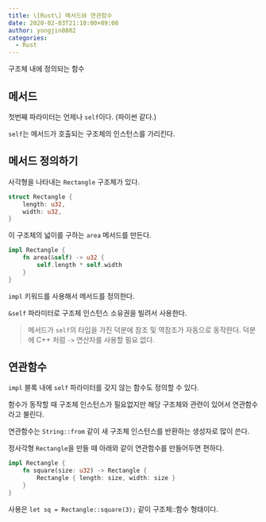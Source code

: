 ```yaml
---
title: \[Rust\] 메서드와 연관함수
date: 2020-02-03T21:10:00+09:00
author: yongjin0802
categories:
  - Rust
---
```


구조체 내에 정의되는 함수

## 메서드

첫번째 파라미터는 언제나 `self`이다. (파이썬 같다.)

`self`는 메서드가 호출되는 구조체의 인스턴스를 가리킨다.

## 메서드 정의하기

사각형을 나타내는 `Rectangle` 구조체가 있다.

```rust
struct Rectangle {
    length: u32,
    width: u32,
}
```

이 구조체의 넓이를 구하는 `area` 메서드를 만든다.

```rust
impl Rectangle {
    fn area(&self) -> u32 {
        self.length * self.width
    }
}
```

`impl` 키워드를 사용해서 메서드를 정의한다.

`&self` 파라미터로 구조체 인스턴스 소유권을 빌려서 사용한다.

> 메서드가 `self`의 타입을 가진 덕분에 참조 및 역참조가 자동으로 동작한다. 덕분에 C++ 처럼 `->` 연산자를 사용할 필요 없다.

## 연관함수

`impl` 블록 내에 `self` 파라미터를 갖지 않는 함수도 정의할 수 있다.

함수가 동작할 때 구조체 인스턴스가 필요없지만 해당 구조체와 관련이 있어서 연관함수라고 불린다.

연관함수는 `String::from` 같이 새 구조체 인스턴스를 반환하는 생성자로 많이 쓴다.

정사각형 `Rectangle`을 만들 때 아래와 같이 연관함수를 만들어두면 편하다.

```rust
impl Rectangle {
    fn square(size: u32) -> Rectangle {
        Rectangle { length: size, width: size }
    }
}
```

사용은 `let sq = Rectangle::square(3);` 같이 구조체::함수 형태이다.

